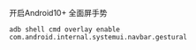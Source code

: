 开启Android10+ 全面屏手势
```shell
adb shell cmd overlay enable com.android.internal.systemui.navbar.gestural
```